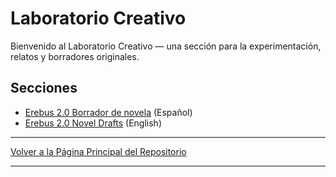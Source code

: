 # Laboratorio Creativo

Bienvenido al Laboratorio Creativo — una sección para la experimentación, relatos y borradores originales.

## Secciones

- [Erebus 2.0 Borrador de novela](./erebus_2.0/ES/) (Español)
- [Erebus 2.0 Novel Drafts](./erebus_2.0/EN/) (English)

---

[Volver a la Página Principal del Repositorio](../)

---
